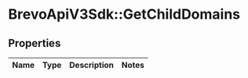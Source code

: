 # BrevoApiV3Sdk::GetChildDomains

## Properties
Name | Type | Description | Notes
------------ | ------------- | ------------- | -------------


